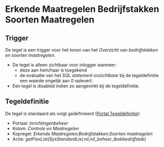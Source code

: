 # Erkende Maatregelen Bedrijfstakken Soorten Maatregelen

## Trigger

De tegel is een trigger voor het tonen van het _Overzicht van bedrijfstakken en soorten maatregelen_.

- De tegel is alleen zichtbaar voor inlogger wanneer:
  - deze aan hem/haar is toegekend
  - de evaluatie van het _SQL statement onzichtbaar_ bij de tegeldefinitie een waarde ongelijk aan 0 oplevert.
- Een tegel is disabled indien zo aangevinkt bij de tegeldefinitie.

## Tegeldefinitie

De tegel is standaard als volgt gedefinieerd ([Portal Tegeldefinitie](/instellen_inrichten/portaldefinitie/portal_tegel.md)):

- Portaal: _Inrichtingenbeheer_
- Kolom: _Controle en Maatregelen_
- Kopregel: _Erkende Maatregelen;Bedrijfstakken;Soorten maatregelen_
- Actie: _getFlexList(SysStandardList,nil,nil,,beheer_tbekbedrijfstak)_
